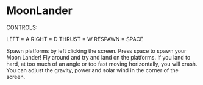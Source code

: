MoonLander
==========

CONTROLS:

LEFT = A
RIGHT = D
THRUST = W
RESPAWN = SPACE

Spawn platforms by left clicking the screen. Press space to spawn your Moon Lander! Fly around and try and land on the 
platforms. If you land to hard, at too much of an angle or too fast moving horizontally, you will crash.
You can adjust the gravity, power and solar wind in the corner of the screen. 
